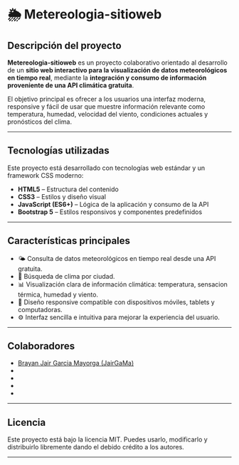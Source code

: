 # 🌦️ Metereologia-sitioweb

## Descripción del proyecto
**Metereologia-sitioweb** es un proyecto colaborativo orientado al desarrollo de un **sitio web interactivo para la visualización de datos meteorológicos en tiempo real**, mediante la **integración y consumo de información proveniente de una API climática gratuita**.  

El objetivo principal es ofrecer a los usuarios una interfaz moderna, responsive y fácil de usar que muestre información relevante como temperatura, humedad, velocidad del viento, condiciones actuales y pronósticos del clima.

---

## Tecnologías utilizadas

Este proyecto está desarrollado con tecnologías web estándar y un framework CSS moderno:

- **HTML5** – Estructura del contenido
- **CSS3** – Estilos y diseño visual
- **JavaScript (ES6+)** – Lógica de la aplicación y consumo de la API
- **Bootstrap 5** – Estilos responsivos y componentes predefinidos

---

## Características principales

- 🌤️ Consulta de datos meteorológicos en tiempo real desde una API gratuita.  
- 📍 Búsqueda de clima por ciudad.  
- 📊 Visualización clara de información climática: temperatura, sensacion térmica, humedad y viento.  
- 📱 Diseño responsive compatible con dispositivos móviles, tablets y computadoras.  
- ⚙️ Interfaz sencilla e intuitiva para mejorar la experiencia del usuario.

---

## Colaboradores

- [Brayan Jair Garcia Mayorga (JairGaMa)](https://github.com/JairGaMa)  
-  
- 
- 
- 

---

## Licencia

Este proyecto está bajo la licencia MIT. Puedes usarlo, modificarlo y distribuirlo libremente dando el debido crédito a los autores.

---
